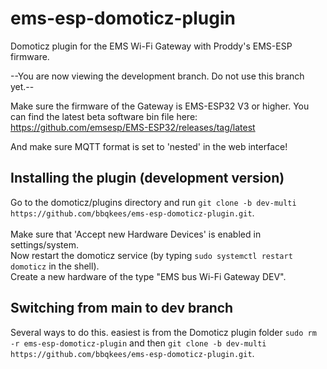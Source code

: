 # ems-esp-domoticz-plugin
Domoticz plugin for the EMS Wi-Fi Gateway with Proddy's EMS-ESP firmware. 

--You are now viewing the development branch. Do not use this branch yet.--<br>

Make sure the firmware of the Gateway is EMS-ESP32 V3 or higher.
You can find the latest beta software bin file here:
https://github.com/emsesp/EMS-ESP32/releases/tag/latest

And make sure MQTT format is set to 'nested' in the web interface!


## Installing the plugin (development version)
Go to the domoticz/plugins directory and run `git clone -b dev-multi https://github.com/bbqkees/ems-esp-domoticz-plugin.git`.<br>
<br>
Make sure that 'Accept new Hardware Devices' is enabled in settings/system. <br>
Now restart the domoticz service (by typing `sudo systemctl restart domoticz` in the shell).<br>
Create a new hardware of the type "EMS bus Wi-Fi Gateway DEV".<br>

## Switching from main to dev branch
Several ways to do this. easiest is from the Domoticz plugin folder `sudo rm -r ems-esp-domoticz-plugin` and then
`git clone -b dev-multi https://github.com/bbqkees/ems-esp-domoticz-plugin.git`.
